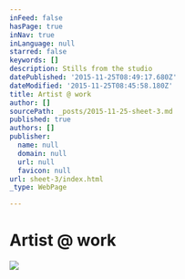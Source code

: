```yaml
---
inFeed: false
hasPage: true
inNav: true
inLanguage: null
starred: false
keywords: []
description: Stills from the studio
datePublished: '2015-11-25T08:49:17.680Z'
dateModified: '2015-11-25T08:45:58.180Z'
title: Artist @ work
author: []
sourcePath: _posts/2015-11-25-sheet-3.md
published: true
authors: []
publisher:
  name: null
  domain: null
  url: null
  favicon: null
url: sheet-3/index.html
_type: WebPage

---
```

# Artist @ work
![](https://the-grid-user-content.s3-us-west-2.amazonaws.com/0eb46c66-20b4-418b-98b1-9f8a7673b932.jpg)